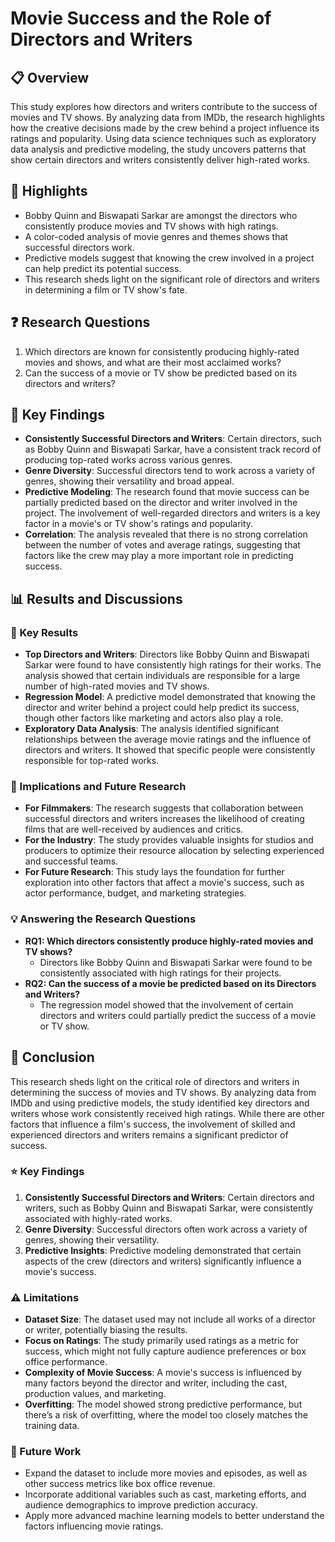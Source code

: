 # Movie Success and the Role of Directors and Writers

## 📋 Overview
This study explores how directors and writers contribute to the success of movies and TV shows. By analyzing data from IMDb, the research highlights how the creative decisions made by the crew behind a project influence its ratings and popularity. Using data science techniques such as exploratory data analysis and predictive modeling, the study uncovers patterns that show certain directors and writers consistently deliver high-rated works.

## 🌟 Highlights
- Bobby Quinn and Biswapati Sarkar are amongst the directors who consistently produce movies and TV shows with high ratings.
- A color-coded analysis of movie genres and themes shows that successful directors work.
- Predictive models suggest that knowing the crew involved in a project can help predict its potential success.
- This research sheds light on the significant role of directors and writers in determining a film or TV show's fate.

## ❓ Research Questions
1. Which directors are known for consistently producing highly-rated movies and shows, and what are their most acclaimed works?
2. Can the success of a movie or TV show be predicted based on its directors and writers?

## 🔎 Key Findings
- **Consistently Successful Directors and Writers**: Certain directors, such as Bobby Quinn and Biswapati Sarkar, have a consistent track record of producing top-rated works across various genres.
- **Genre Diversity**: Successful directors tend to work across a variety of genres, showing their versatility and broad appeal.
- **Predictive Modeling**: The research found that movie success can be partially predicted based on the director and writer involved in the project. The involvement of well-regarded directors and writers is a key factor in a movie's or TV show's ratings and popularity.
- **Correlation**: The analysis revealed that there is no strong correlation between the number of votes and average ratings, suggesting that factors like the crew may play a more important role in predicting success.

## 📊 Results and Discussions

### 🎯 Key Results
- **Top Directors and Writers**: Directors like Bobby Quinn and Biswapati Sarkar were found to have consistently high ratings for their works. The analysis showed that certain individuals are responsible for a large number of high-rated movies and TV shows.
- **Regression Model**: A predictive model demonstrated that knowing the director and writer behind a project could help predict its success, though other factors like marketing and actors also play a role.
- **Exploratory Data Analysis**: The analysis identified significant relationships between the average movie ratings and the influence of directors and writers. It showed that specific people were consistently responsible for top-rated works.

### 📝 Implications and Future Research
- **For Filmmakers**: The research suggests that collaboration between successful directors and writers increases the likelihood of creating films that are well-received by audiences and critics.
- **For the Industry**: The study provides valuable insights for studios and producers to optimize their resource allocation by selecting experienced and successful teams.
- **For Future Research**: This study lays the foundation for further exploration into other factors that affect a movie's success, such as actor performance, budget, and marketing strategies.

### 💡 Answering the Research Questions
- **RQ1: Which directors consistently produce highly-rated movies and TV shows?**
  - Directors like Bobby Quinn and Biswapati Sarkar were found to be consistently associated with high ratings for their projects.
- **RQ2: Can the success of a movie be predicted based on its Directors and Writers?**
  - The regression model showed that the involvement of certain directors and writers could partially predict the success of a movie or TV show.

## 📑 Conclusion

This research sheds light on the critical role of directors and writers in determining the success of movies and TV shows. By analyzing data from IMDb and using predictive models, the study identified key directors and writers whose work consistently received high ratings. While there are other factors that influence a film's success, the involvement of skilled and experienced directors and writers remains a significant predictor of success.

### ⭐️ Key Findings
1. **Consistently Successful Directors and Writers**: Certain directors and writers, such as Bobby Quinn and Biswapati Sarkar, were consistently associated with highly-rated works.
2. **Genre Diversity**: Successful directors often work across a variety of genres, showing their versatility.
3. **Predictive Insights**: Predictive modeling demonstrated that certain aspects of the crew (directors and writers) significantly influence a movie's success.

### ⚠️ Limitations
- **Dataset Size**: The dataset used may not include all works of a director or writer, potentially biasing the results.
- **Focus on Ratings**: The study primarily used ratings as a metric for success, which might not fully capture audience preferences or box office performance.
- **Complexity of Movie Success**: A movie's success is influenced by many factors beyond the director and writer, including the cast, production values, and marketing.
- **Overfitting**: The model showed strong predictive performance, but there’s a risk of overfitting, where the model too closely matches the training data.
  
### 🚀 Future Work
- Expand the dataset to include more movies and episodes, as well as other success metrics like box office revenue.
- Incorporate additional variables such as cast, marketing efforts, and audience demographics to improve prediction accuracy.
- Apply more advanced machine learning models to better understand the factors influencing movie ratings.
